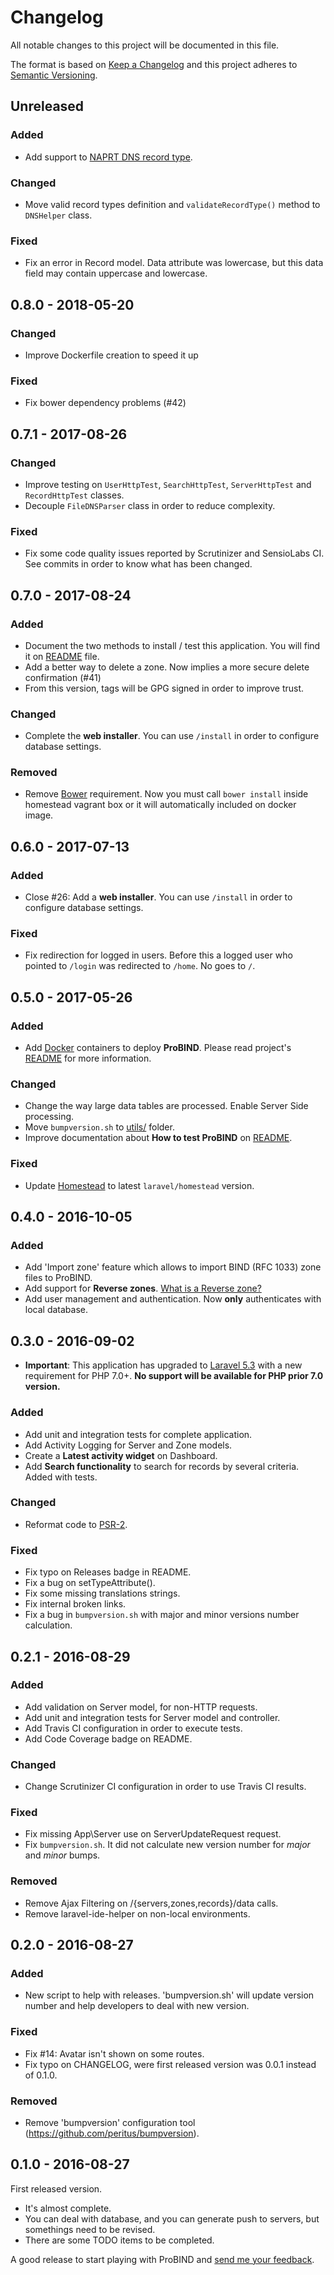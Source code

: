 # Changelog
All notable changes to this project will be documented in this file.

The format is based on [Keep a Changelog](http://keepachangelog.com/) and this project adheres to [Semantic Versioning](http://semver.org/).

## Unreleased

### Added
- Add support to [NAPRT DNS record type](https://en.wikipedia.org/wiki/NAPTR_record). 

### Changed
- Move valid record types definition and `validateRecordType()` method to `DNSHelper` class.

### Fixed
- Fix an error in Record model. Data attribute was lowercase, but this data field may contain uppercase and lowercase.

## 0.8.0 - 2018-05-20
### Changed
-  Improve Dockerfile creation to speed it up

### Fixed
-  Fix bower dependency problems (#42)

## 0.7.1 - 2017-08-26

### Changed
- Improve testing on `UserHttpTest`, `SearchHttpTest`, `ServerHttpTest`  and `RecordHttpTest` classes.
- Decouple `FileDNSParser` class in order to reduce complexity.

### Fixed
- Fix some code quality issues reported by Scrutinizer and SensioLabs CI. See commits in order to know what has been changed.

## 0.7.0 - 2017-08-24

### Added
- Document the two methods to install / test this application. You will find it on [README](README.md) file.
- Add a better way to delete a zone. Now implies a more secure delete confirmation (#41)
- From this version, tags will be GPG signed in order to improve trust.

### Changed
- Complete the **web installer**. You can use `/install` in order to configure database settings. 

### Removed
- Remove [Bower](https://bower.io) requirement. Now you must call `bower install` inside homestead vagrant box or it will automatically included on docker image.

## 0.6.0 - 2017-07-13

### Added
- Close #26: Add a **web installer**. You can use `/install` in order to configure database settings.

### Fixed
- Fix redirection for logged in users. Before this a logged user who pointed to `/login` was redirected to `/home`. No goes to `/`.
 
## 0.5.0 - 2017-05-26
### Added
- Add [Docker](https://www.docker.com/) containers to deploy **ProBIND**. Please read project's [README](README.md) for more information.

### Changed
- Change the way large data tables are processed. Enable Server Side processing.
- Move `bumpversion.sh` to [utils/](utils) folder.
- Improve documentation about **How to test ProBIND** on [README](README.md).

### Fixed
- Update [Homestead](https://laravel.com/docs/5.3/homestead) to latest `laravel/homestead` version. 

## 0.4.0 - 2016-10-05
### Added
- Add 'Import zone' feature which allows to import BIND (RFC 1033) zone files to ProBIND.
- Add support for **Reverse zones**. [What is a Reverse zone?](https://en.wikipedia.org/wiki/Reverse_DNS_lookup)
- Add user management and authentication. Now **only** authenticates with local database.

## 0.3.0 - 2016-09-02
- **Important**: This application has upgraded to [Laravel 5.3](https://laravel.com/docs/5.3) with a new requirement for PHP 7.0+. **No support will be available for PHP prior 7.0 version.**

### Added
- Add unit and integration tests for complete application.
- Add Activity Logging for Server and Zone models.
- Create a **Latest activity widget** on Dashboard.
- Add **Search functionality** to search for records by several criteria. Added with tests.

### Changed
- Reformat code to [PSR-2](http://www.php-fig.org/psr/psr-2/).

### Fixed
- Fix typo on Releases badge in README.
- Fix a bug on setTypeAttribute().
- Fix some missing translations strings.
- Fix internal broken links.
- Fix a bug in `bumpversion.sh` with major and minor versions number calculation.

## 0.2.1 - 2016-08-29
### Added
- Add validation on Server model, for non-HTTP requests.
- Add unit and integration tests for Server model and controller.
- Add Travis CI configuration in order to execute tests.
- Add Code Coverage badge on README.

### Changed
- Change Scrutinizer CI configuration in order to use Travis CI results.

### Fixed
- Fix missing App\Server use on ServerUpdateRequest request.
- Fix `bumpversion.sh`. It did not calculate new version number for *major* and *minor* bumps.

### Removed
- Remove Ajax Filtering on /{servers,zones,records}/data calls.
- Remove laravel-ide-helper on non-local environments.

## 0.2.0 - 2016-08-27
### Added
- New script to help with releases. 'bumpversion.sh' will update version number and help developers to deal with new version.

### Fixed
- Fix #14: Avatar isn't shown on some routes.
- Fix typo on CHANGELOG, were first released version was 0.0.1 instead of 0.1.0.

### Removed
- Remove 'bumpversion' configuration tool (https://github.com/peritus/bumpversion).

## 0.1.0 - 2016-08-27
First released version.

- It's almost complete.
- You can deal with database, and you can generate push to servers, but somethings need to be revised.
- There are some TODO items to be completed.

A good release to start playing with ProBIND and [send me your feedback](https://github.com/pacoorozco/probind/issues).
